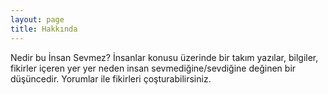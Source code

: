 ```yaml
---
layout: page
title: Hakkında
---
```

Nedir bu İnsan Sevmez? İnsanlar konusu üzerinde bir takım yazılar, bilgiler, fikirler içeren yer yer neden insan sevmediğine/sevdiğine değinen bir düşüncedir. 
Yorumlar ile fikirleri çoşturabilirsiniz. 